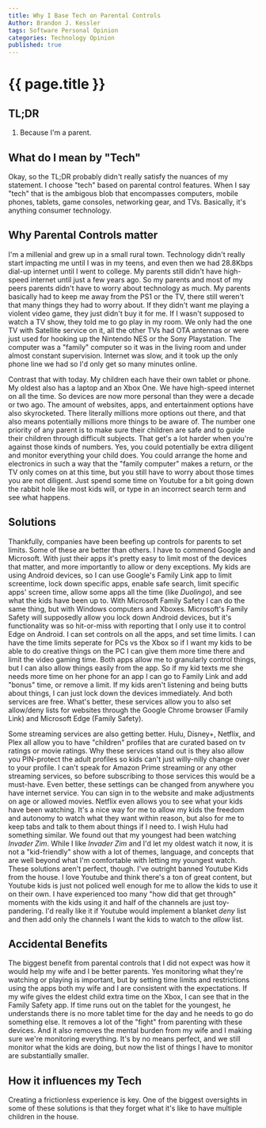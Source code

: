 ```yaml
---
title: Why I Base Tech on Parental Controls
Author: Brandon J. Kessler
tags: Software Personal Opinion
categories: Technology Opinion
published: true
---
```


<h1>{{ page.title }}</h1>

## TL;DR
1. Because I'm a parent.

## What do I mean by "Tech"

Okay, so the TL;DR probably didn't really satisfy the nuances of my statement. I choose "tech" based on parental control features. When I say "tech" that is the ambigous blob that encompasses computers, mobile phones, tablets, game consoles, networking gear, and TVs. Basically, it's anything consumer technology. 

<!--more-->
## Why Parental Controls matter

I'm a millenial and grew up in a small rural town. Technology didn't really start impacting me until I was in my teens, and even then we had 28.8Kbps dial-up internet until I went to college. My parents still didn't have high-speed internet until just a few years ago. So my parents and most of my peers parents didn't have to worry about technology as much. My parents basically had to keep me away from the PS1 or the TV, there still weren't that many things they had to worry about. If they didn't want me playing a violent video game, they just didn't buy it for me. If I wasn't supposed to watch a TV show, they told me to go play in my room. We only had the one TV with Satellite service on it, all the other TVs had OTA antennas or were just used for hooking up the Nintendo NES or the Sony Playstation. The computer was a "family" computer so it was in the living room and under almost constant supervision. Internet was slow, and it took up the only phone line we had so I'd only get so many minutes online.

Contrast that with today. My children each have their own tablet or phone. My oldest also has a laptop and an Xbox One. We have high-speed internet on all the time. So devices are now more personal than they were a decade or two ago. The amount of websites, apps, and entertainment options have also skyrocketed. There literally millions more options out there, and that also means potentially millions more things to be aware of. The number one priority of any parent is to make sure their children are safe and to guide their children through difficult subjects. That get's a lot harder when you're against those kinds of numbers. Yes, you could potentially be extra diligent and monitor everything your child does. You could arrange the home and electronics in such a way that the "family computer" makes a return, or the TV only comes on at this time, but you still have to worry about those times you are not diligent. Just spend some time on Youtube for a bit going down the rabbit hole like most kids will, or type in an incorrect search term and see what happens.

## Solutions

Thankfully, companies have been beefing up controls for parents to set limits. Some of these are better than others. I have to commend Google and Microsoft. With just their apps it's pretty easy to limit most of the devices that matter, and more importantly to allow or deny exceptions. My kids are using Android devices, so I can use Google's Family Link app to limit screentime, lock down specific apps, enable safe search, limit specific apps' screen time, allow some apps all the time (like *Duolingo*), and see what the kids have been up to. With Microsoft Family Safety I can do the same thing, but with Windows computers and Xboxes. Microsoft's Family Safety will supposedly allow you lock down Android devices, but it's functionality was so hit-or-miss with reporting that I only use it to control Edge on Android. I can set controls on all the apps, and set time limits. I can have the time limits seperate for PCs vs the Xbox so if I want my kids to be able to do creative things on the PC I can give them more time there and limit the video gaming time. Both apps allow me to granularly control things, but I can also allow things easily from the app. So if my kid texts me she needs more time on her phone for an app I can go to Family Link and add "bonus" time, or remove a limit. If my kids aren't listening and being butts about things, I can just lock down the devices immediately. And both services are free. What's better, these services allow you to also set allow/deny lists for websites through the Google Chrome browser (Family Link) and Microsoft Edge (Family Safety). 

Some streaming services are also getting better. Hulu, Disney+, Netflix, and Plex all allow you to have "children" profiles that are curated based on tv ratings or movie ratings. Why these services stand out is they also allow you PIN-protect the adult profiles so kids can't just willy-nilly change over to your profile. I can't speak for Amazon Prime streaming or any other streaming services, so before subscribing to those services this would be a must-have. Even better, these settings can be changed from anywhere you have internet service. You can sign in to the website and make adjustments on age or allowed movies. Netflix even allows you to see what your kids have been watching. It's a nice way for me to allow my kids the freedom and autonomy to watch what they want within reason, but also for me to keep tabs and talk to them about things if I need to. I wish Hulu had something similar. We found out that my youngest had been watching *Invader Zim*. While I like *Invader Zim* and I'd let my oldest watch it now, it is not a "kid-friendly" show with a lot of themes, language, and concepts that are well beyond what I'm comfortable with letting my youngest watch. These solutions aren't perfect, though. I've outright banned Youtube Kids from the house. I love Youtube and think there's a ton of great content, but Youtube kids is just not policed well enough for me to allow the kids to use it on their own. I have experienced too many "how did that get through" moments with the kids using it and half of the channels are just toy-pandering. I'd really like it if Youtube would implement a blanket *deny* list and then add only the channels I want the kids to watch to the *allow* list.

## Accidental Benefits

The biggest benefit from parental controls that I did not expect was how it would help my wife and I be better parents. Yes monitoring what they're watching or playing is important, but by setting time limits and restrictions using the apps both my wife and I are consistent with the expectations. If my wife gives the eldest child extra time on the Xbox, I can see that in the Family Safety app. If time runs out on the tablet for the youngest, he understands there is no more tablet time for the day and he needs to go do something else. It removes a lot of the "fight" from parenting with these devices. And it also removes the mental burden from my wife and I making sure we're monitoring everything. It's by no means perfect, and we still monitor what the kids are doing, but now the list of things I have to monitor are substantially smaller.

## How it influences my Tech

Creating a frictionless experience is key. One of the biggest oversights in some of these solutions is that they forget what it's like to have multiple children in the house.